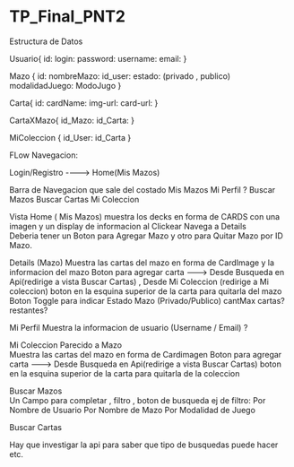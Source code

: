 # TP_Final_PNT2

Estructura de Datos

Usuario{
id:
login:
password:
username:
email:
}

Mazo {
id:
nombreMazo:
id_user:
estado: (privado , publico)
modalidadJuego: ModoJugo
}

Carta{
id:
cardName:
img-url:
card-url:
}

CartaXMazo{
id_Mazo: 
id_Carta:
}

MiColeccion {
id_User:
id_Carta
}


FLow Navegacion:

Login/Registro ----> Home(Mis Mazos)

Barra de Navegacion que sale del costado
Mis Mazos
Mi Perfil ?
Buscar Mazos
Buscar Cartas
Mi Coleccion


Vista Home ( Mis Mazos)
muestra los decks en forma de CARDS con una imagen y un display de informacion
al Clickear Navega a Details  
Deberia tener un Boton para Agregar Mazo  y otro para Quitar Mazo por ID Mazo.

Details (Mazo)
Muestra las cartas del mazo en forma de CardImage y la informacion del mazo
Boton para agregar carta ---> Desde Busqueda en Api(redirige a vista Buscar Cartas) , Desde Mi Coleccion (redirige a Mi coleccion)
boton en la esquina superior de la carta para quitarla del mazo
Boton Toggle para indicar Estado Mazo (Privado/Publico)
cantMax cartas? restantes?

Mi Perfil 
Muestra la informacion de usuario (Username / Email) ?


Mi Coleccion
Parecido a Mazo  
Muestra las cartas del mazo en forma de Cardimagen
Boton para agregar carta ---> Desde Busqueda en Api(redirige a vista Buscar Cartas)
boton en la esquina superior de la carta para quitarla de la coleccion

Buscar Mazos  
Un Campo para completar , filtro , boton de busqueda
ej de filtro:
Por Nombre de Usuario
Por Nombre de Mazo
Por Modalidad de Juego


Buscar Cartas

Hay que investigar la api para saber que tipo de busquedas puede hacer etc.
